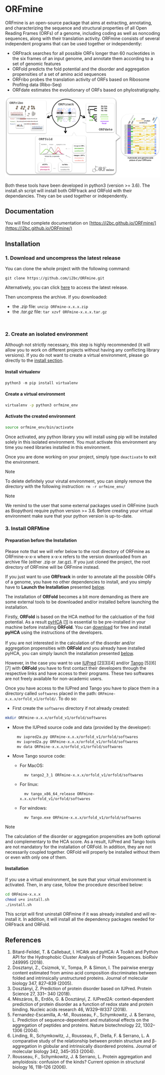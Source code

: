 # ORFmine

ORFmine is an open-source package that aims at extracting, annotating, and characterizing the sequence and structural properties of all Open Reading Frames (ORFs) of a genome, including coding as well as noncoding sequences, along with their translation activity. ORFmine consists of several independent programs that can be used together or independently:

- ORFtrack searches for all possible ORFs longer than 60 nucleotides in the six frames of an input genome, and annotate them according to a set of genomic features
- ORFold predicts the fold potential and the disorder and aggregation propensities of a set of amino acid sequences
- ORFribo probes the translation activity of ORFs  based on Ribosome Profilng data (Ribo-Seq)
- ORFdate estimates the evolutionary of ORFs based on phylostratigraphy.


![image](./docs/img/icons/ORFmine.png)
 
Both these tools have been developed in python3 (version >= 3.6).
The install.sh  script will install both ORFtrack and ORFold with their dependancies.
They can be used together or independently. 

## Documentation
You will find complete documentation on [https://i2bc.github.io/ORFmine/](https://i2bc.github.io/ORFmine/)

## Installation

### 1. Download and uncompress the latest release


You can clone the whole project with the following command:
``` 
git clone https://github.com/i2bc/ORFmine.git
```

Alternatively, you can click [here](https://github.com/i2bc/ORFmine/releases/latest/) to access the latest release.

Then uncompress the archive. If you downloaded:
* the *.zip* file: ```unzip ORFmine-x.x.x.zip```
* the *.tar.gz* file: ```tar xzvf ORFmine-x.x.x.tar.gz```

<br>


### 2. Create an isolated environment
Although not strictly necessary, this step is highly recommended 
(it will allow you to work on different projects without having any conflicting library versions).
If you do not want to create a virtual environment, please go directly to the [install section](#general_install).
 
#### Install virtualenv
``` python
python3 -m pip install virtualenv
```

#### Create a virtual environment
```bash
virtualenv -p python3 orfmine_env
```

#### Activate the created environment
```bash
source orfmine_env/bin/activate
```

Once activated, any python library you will install using pip 
will be installed solely in this isolated environment.
You must activate this environment any time you need libraries installed 
in this environment. 

Once you are done working on your project, 
simply type `deactivate` to exit the environment.


<div class="admonition note">
    <p class="first admonition-title">
        Note
    </p>
    <p class="last">
        To delete definitely your virutal environment, you can simply
        remove the directory with the following instruction:
        <code>rm -r orfmine_env/</code>
    </p>
</div>

<div class="admonition note">
    <p class="first admonition-title">
        Note
    </p>
    <p class="last">
        We remind to the user that some external packages used in ORFmine 
	(such as Biopython) require python version >= 3.6. Before creating 
	your virtual environment make sure that your python version is up-to-date. 
    </p>
</div>

<a name="general_install"></a>

### 3. Install ORFMine 

#### Preparation before the Installation

Please note that we will refer below to the root directory of ORFmine as ORFmine-x-x-x where x-x-x refers to the version downloaded from an archive file (either .zip or .tar.gz).
If you just cloned the project, the root directory of ORFmine will be ORFmine instead.

If you just want to use **ORFtrack** in order to annotate all
the possible ORFs of a genome, you have no other dependencies 
to install, and you simply have to **Launch the Installation** 
presented [below](#launch_install). 

The installation of **ORFold** becomes a bit more demanding as
there are some external tools to be downloaded and/or installed 
before launching the installation.

Firstly, **ORFold** is based on the HCA method for the calcluation of the
fold potential. As a result [pyHCA](https://github.com/T-B-F/pyHCA) 
[[1](https://www.biorxiv.org/content/10.1101/249995v1)]
is essential to be pre-installed in your machine before installing 
**ORFold**. You can [download](https://github.com/T-B-F/pyHCA)  for free and install **pyHCA** using 
the instructions of the developers.  
<br>
If you are not interested in the calculation of the disorder
and/or aggregation propensities with **ORFold** and you already
have installed pyHCA, you can simply launch the installation
presented [below](#launch_install).

However, in the case you want to use [IUPred](https://iupred2a.elte.hu) 
[2][3][4] and/or [Tango](http://tango.crg.es) [5][6][7] with **ORFold** you have to 
first contact their developers through the respective links and have access 
to their programs. These two softwares are not freely available for 
non-academic users.

Once you have access to the IUPred and Tango you have to place them in a directory
called ```softwares``` placed in the path: ```ORFmine-x.x.x/orfold_v1/orfold/```. To do so:


* First create the ```softwares``` directory if not already created:

```bash
mkdir ORFmine-x.x.x/orfold_v1/orfold/softwares
```

* Move the IUPred source code and data (provided by the developer):
	
		mv iupred2a.py ORFmine-x.x.x/orfold_v1/orfold/softwares
		mv iupred2a.py ORFmine-x.x.x/orfold_v1/orfold/softwares
		mv data ORFmine-x.x.x/orfold_v1/orfold/softwares
	
* Move Tango source code:
	* For MacOS:
		
			mv tango2_3_1 ORFmine-x.x.x/orfold_v1/orfold/softwares

	* For linux:

			mv tango_x86_64_release ORFmine-x.x.x/orfold_v1/orfold/softwares

	* For windows:
		
			mv Tango.exe ORFmine-x.x.x/orfold_v1/orfold/softwares

<div class="admonition note">
    <p class="first admonition-title">
        Note
    </p>
    <p class="last">
        The calculation of the disorder or aggregation propensities  are both optional and 
	complementary to the HCA score. As a result, IUPred and 
	Tango tools are not mandatory for the installation of ORFold. In addition,
	they are not necessarily coupled together. ORFold will properly be 
	installed without them or even with only one of them.    
    </p>
</div>
<a name="launch_install"></a>


#### Installation

If you use a virtual environment, be sure that your virtual environment is activated.
Then, in any case, follow the procedure described below:

 
```bash
cd ORFmine-x.x.x
chmod u+x install.sh
./install.sh
```

This script will first uninstall ORFmine if it was already installed and will
re-install it. In addition, it will install all the dependency packages needed for 
ORFtrack and ORFold.   


## References

1. Bitard-Feildel, T. & Callebaut, I. HCAtk and pyHCA: A Toolkit and Python API for the Hydrophobic Cluster Analysis of Protein Sequences. bioRxiv 249995 (2018).
2. Dosztanyi, Z., Csizmok, V., Tompa, P. & Simon, I. The pairwise energy content estimated from amino acid composition discriminates between folded and intrinsically unstructured proteins. Journal of molecular biology 347, 827–839 (2005).
3. Dosztányi, Z. Prediction of protein disorder based on IUPred. Protein Science 27, 331– 340 (2018).
4. Mészáros, B., Erdős, G. & Dosztányi, Z. IUPred2A: context-dependent prediction of protein disorder as a function of redox state and protein binding. Nucleic acids research 46, W329–W337 (2018).
5. Fernandez-Escamilla, A.-M., Rousseau, F., Schymkowitz, J. & Serrano, L. Prediction of sequence-dependent and mutational effects on the aggregation of peptides and proteins. Nature biotechnology 22, 1302–1306 (2004).
6. Linding, R., Schymkowitz, J., Rousseau, F., Diella, F. & Serrano, L. A comparative study of the relationship between protein structure and β-aggregation in globular and intrinsically disordered proteins. Journal of molecular biology 342, 345–353 (2004). 
7. Rousseau, F., Schymkowitz, J. & Serrano, L. Protein aggregation and amyloidosis: confusion of the kinds? Current opinion in structural biology 16, 118–126 (2006).

